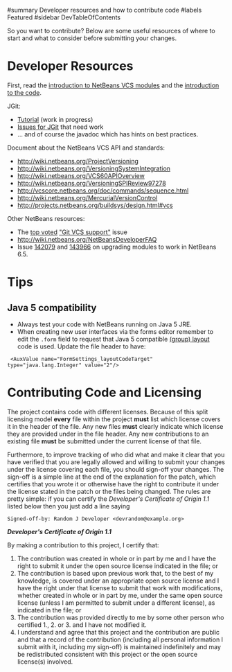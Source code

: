 ﻿#summary Developer resources and how to contribute code
#labels Featured
#sidebar DevTableOfContents

So you want to contribute? Below are some useful resources of where to start and what to consider before submitting your changes.



# Developer Resources #

First, read the [introduction to NetBeans VCS modules](CodeVCSIntro.md) and the [introduction to the code](CodeIntro.md).

JGit:

  * [Tutorial](http://code.google.com/docreader/#p=egit&s=egit&t=JGitTutorial) (work in progress)
  * [Issues for JGit](http://code.google.com/p/egit/issues/list?can=2&q=component:JGit) that need work
  * ... and of course the javadoc which has hints on best practices.

Document about the NetBeans VCS API and standards:

  * http://wiki.netbeans.org/ProjectVersioning
  * http://wiki.netbeans.org/VersioningSystemIntegration
  * http://wiki.netbeans.org/VCS60APIOverview
  * http://wiki.netbeans.org/VersioningSPIReview97278
  * http://vcscore.netbeans.org/doc/commands/sequence.html
  * http://wiki.netbeans.org/MercurialVersionControl
  * http://projects.netbeans.org/buildsys/design.html#vcs

Other NetBeans resources:

  * The [top voted](http://qa.netbeans.org/bugzilla/dashboards/top-voted.html) ["Git VCS support"](http://www.netbeans.org/issues/show_bug.cgi?id=131531) issue
  * http://wiki.netbeans.org/NetBeansDeveloperFAQ
  * Issue [142079](http://www.netbeans.org/issues/show_bug.cgi?id=142079) and [143966](http://www.netbeans.org/issues/show_bug.cgi?id=143966) on upgrading modules to work in NetBeans 6.5.

# Tips #

## Java 5 compatibility ##

  * Always test your code with NetBeans running on Java 5 JRE.
  * When creating new user interfaces via the forms editor remember to edit the `.form` field to request that Java 5 compatible [(group) layout](http://kendes.blogspot.com/2008/03/grouplayout-converting-java-6-to-java-5.html) code is used. Update the file header to have:
```
 <AuxValue name="FormSettings_layoutCodeTarget" type="java.lang.Integer" value="2"/>
```

# Contributing Code and Licensing #

The project contains code with different licenses. Because of this split licensing model **every** file within the project **must** list which license covers it in the header of the file. Any new files **must** clearly indicate which license they are provided under in the file header. Any new contributions to an existing file **must** be submitted under the current license of that file.

Furthermore, to improve tracking of who did what and make it clear that you have verified that you are legally allowed and willing to submit your changes under the license covering each file, you should sign-off your changes. The sign-off is a simple line at the end of the explanation for the patch, which certifies that you wrote it or otherwise have the right to contribute it under the license stated in the patch or the files being changed. The rules are pretty simple: if you can certify the _Developer's Certificate of Origin 1.1_ listed below then you just add a line saying
```
Signed-off-by: Random J Developer <devrandom@example.org>
```

**_Developer's Certificate of Origin 1.1_**

By making a contribution to this project, I certify that:

  1. The contribution was created in whole or in part by me and I have the right to submit it under the open source license indicated in the file; or
  1. The contribution is based upon previous work that, to the best of my knowledge, is covered under an appropriate open source license and I have the right under that license to submit that work with modifications, whether created in whole or in part by me, under the same open source license (unless I am permitted to submit under a different license), as indicated in the file; or
  1. The contribution was provided directly to me by some other person who certified 1., 2. or 3. and I have not modified it.
  1. I understand and agree that this project and the contribution are public and that a record of the contribution (including all  personal information I submit with it, including my sign-off) is maintained indefinitely and may be redistributed consistent with this project or the open source license(s) involved.